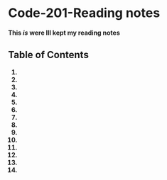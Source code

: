 # Code-201-Reading notes

<b>This *is* were Ill kept my reading notes<b>

## Table of Contents 

1.
2.
3.
4.
5.
6.
7.
8.
9.
10.
11.
12.
13.
15.
